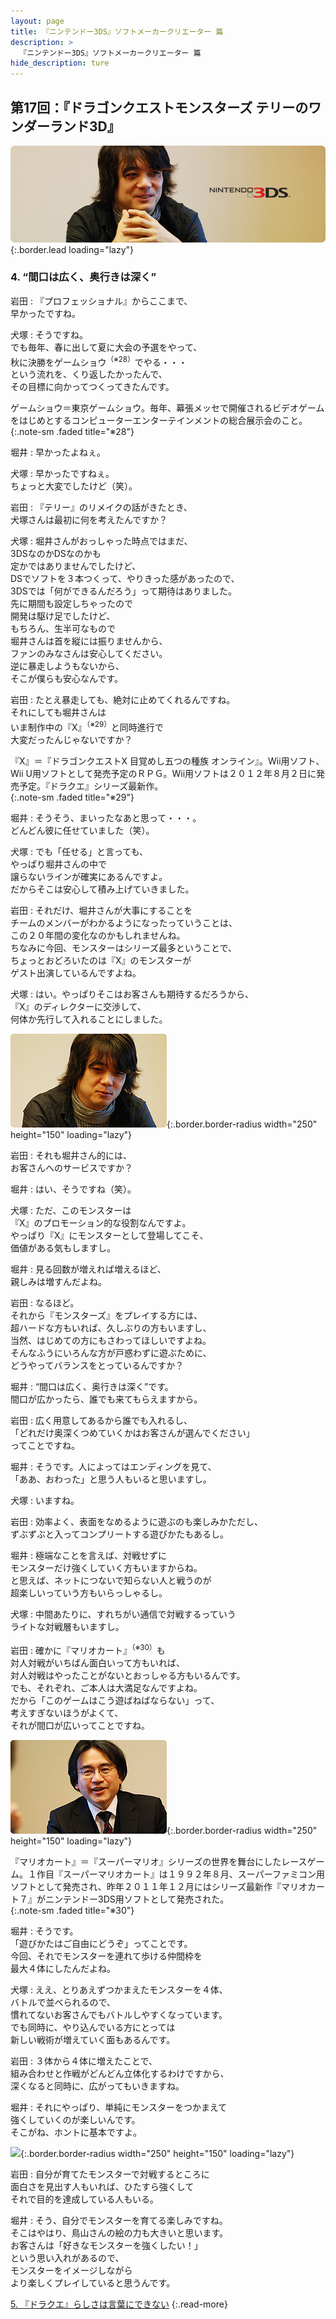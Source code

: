 ```yaml
---
layout: page
title: 『ニンテンドー3DS』ソフトメーカークリエーター 篇
description: >
  『ニンテンドー3DS』ソフトメーカークリエーター 篇
hide_description: ture
---
```


## 第17回：『ドラゴンクエストモンスターズ テリーのワンダーランド3D』

![](/others/interviews/jp/3ds/creators/vol1/img/mainvisual4.jpg){:.border.lead loading="lazy"}

### 4. “間口は広く、奥行きは深く”

岩田
: 『プロフェッショナル』からここまで、<br>早かったですね。

犬塚
: そうですね。<br>でも毎年、春に出して夏に大会の予選をやって、<br>秋に決勝をゲームショウ<sup>（※28）</sup>でやる・・・<br>という流れを、くり返したかったんで、<br>その目標に向かってつくってきたんです。

ゲームショウ＝東京ゲームショウ。毎年、幕張メッセで開催されるビデオゲームをはじめとするコンピューターエンターテインメントの総合展示会のこと。              
{:.note-sm .faded title="※28"}

堀井
: 早かったよねぇ。

犬塚
: 早かったですねぇ。<br>ちょっと大変でしたけど（笑）。

岩田
: 『テリー』のリメイクの話がきたとき、<br>犬塚さんは最初に何を考えたんですか？

犬塚
: 堀井さんがおっしゃった時点ではまだ、<br>3DSなのかDSなのかも<br>定かではありませんでしたけど、<br>DSでソフトを３本つくって、やりきった感があったので、<br>3DSでは「何ができるんだろう」って期待はありました。<br>先に期間も設定しちゃったので<br>開発は駆け足でしたけど、<br>もちろん、生半可なもので<br>堀井さんは首を縦には振りませんから、<br>ファンのみなさんは安心してください。<br>逆に暴走しようもないから、<br>そこが僕らも安心なんです。

岩田
: たとえ暴走しても、絶対に止めてくれるんですね。<br>それにしても堀井さんは<br>いま制作中の『X』<sup>（※29）</sup>と同時進行で<br>大変だったんじゃないですか？

『X』＝『ドラゴンクエストX 目覚めし五つの種族 オンライン』。Wii用ソフト、Wii U用ソフトとして発売予定のＲＰＧ。Wii用ソフトは２０１２年８月２日に発売予定。『ドラクエ』シリーズ最新作。              
{:.note-sm .faded title="※29"}

堀井
: そうそう、まいったなあと思って・・・。<br>どんどん彼に任せていました（笑）。

犬塚
: でも「任せる」と言っても、<br>やっぱり堀井さんの中で<br>譲らないラインが確実にあるんですよ。<br>だからそこは安心して積み上げていきました。

岩田
: それだけ、堀井さんが大事にすることを<br>チームのメンバーがわかるようになったっていうことは、<br>この２０年間の変化なのかもしれませんね。<br>ちなみに今回、モンスターはシリーズ最多ということで、<br>ちょっとおどろいたのは『X』のモンスターが<br>ゲスト出演しているんですよね。

犬塚
: はい。やっぱりそこはお客さんも期待するだろうから、<br>『X』のディレクターに交渉して、<br>何体か先行して入れることにしました。

![](/others/interviews/jp/3ds/creators/vol1/img/photo10.jpg){:.border.border-radius width="250" height="150" loading="lazy"}

岩田
: それも堀井さん的には、<br>お客さんへのサービスですか？

堀井
: はい、そうですね（笑）。

犬塚
: ただ、このモンスターは<br>『X』のプロモーション的な役割なんですよ。<br>やっぱり『X』にモンスターとして登場してこそ、<br>価値がある気もしますし。

堀井
: 見る回数が増えれば増えるほど、<br>親しみは増すんだよね。

岩田
: なるほど。<br>それから『モンスターズ』をプレイする方には、<br>超ハードな方もいれば、久しぶりの方もいますし、<br>当然、はじめての方にもさわってほしいですよね。<br>そんなふうにいろんな方が戸惑わずに遊ぶために、<br>どうやってバランスをとっているんですか？

堀井
: “間口は広く、奥行きは深く”です。<br>間口が広かったら、誰でも来てもらえますから。

岩田
: 広く用意してあるから誰でも入れるし、<br>「どれだけ奥深くつめていくかはお客さんが選んでください」<br>ってことですね。

堀井
: そうです。人によってはエンディングを見て、<br>「ああ、おわった」と思う人もいると思いますし。

犬塚
: いますね。

岩田
: 効率よく、表面をなめるように遊ぶのも楽しみかただし、<br>ずぶずぶと入ってコンプリートする遊びかたもあるし。

堀井
: 極端なことを言えば、対戦せずに<br>モンスターだけ強くしていく方もいますからね。<br>と思えば、ネットにつないで知らない人と戦うのが<br>超楽しいっていう方もいらっしゃるし。

犬塚
: 中間あたりに、すれちがい通信で対戦するっていう<br>ライトな対戦層もいますし。

岩田
: 確かに『マリオカート』<sup>（※30）</sup>も<br>対人対戦がいちばん面白いって方もいれば、<br>対人対戦はやったことがないとおっしゃる方もいるんです。<br>でも、それぞれ、ご本人は大満足なんですよね。<br>だから「このゲームはこう遊ばねばならない」って、<br>考えすぎないほうがよくて、<br>それが間口が広いってことですね。

![](/others/interviews/jp/3ds/creators/vol1/img/photo11.jpg){:.border.border-radius width="250" height="150" loading="lazy"}

『マリオカート』＝『スーパーマリオ』シリーズの世界を舞台にしたレースゲーム。１作目『スーパーマリオカート』は１９９２年８月、スーパーファミコン用ソフトとして発売され、昨年２０１１年１２月にはシリーズ最新作『マリオカート７』がニンテンドー3DS用ソフトとして発売された。              
{:.note-sm .faded title="※30"}

堀井
: そうです。<br>「遊びかたはご自由にどうぞ」ってことです。<br>今回、それでモンスターを連れて歩ける仲間枠を<br>最大４体にしたんだよね。

犬塚
: ええ、とりあえずつかまえたモンスターを４体、<br>バトルで並べられるので、<br>慣れてないお客さんでもバトルしやすくなっています。<br>でも同時に、やり込んでいる方にとっては<br>新しい戦術が増えていく面もあるんです。

岩田
: ３体から４体に増えたことで、<br>組み合わせと作戦がどんどん立体化するわけですから、<br>深くなると同時に、広がってもいきますね。

堀井
: それにやっぱり、単純にモンスターをつかまえて<br>強くしていくのが楽しいんです。<br>そこがね、ホントに基本ですよ。

![](/others/interviews/jp/3ds/creators/vol1/img/photo12.jpg){:.border.border-radius width="250" height="150" loading="lazy"}

岩田
: 自分が育てたモンスターで対戦するところに<br>面白さを見出す人もいれば、ひたすら強くして<br>それで目的を達成している人もいる。

堀井
: そう、自分でモンスターを育てる楽しみですね。<br>そこはやはり、鳥山さんの絵の力も大きいと思います。<br>お客さんは「好きなモンスターを強くしたい！」<br>という思い入れがあるので、<br>モンスターをイメージしながら<br>より楽しくプレイしていると思うんです。

[5. 『ドラクエ』らしさは言葉にできない](5.md)
{:.read-more}

